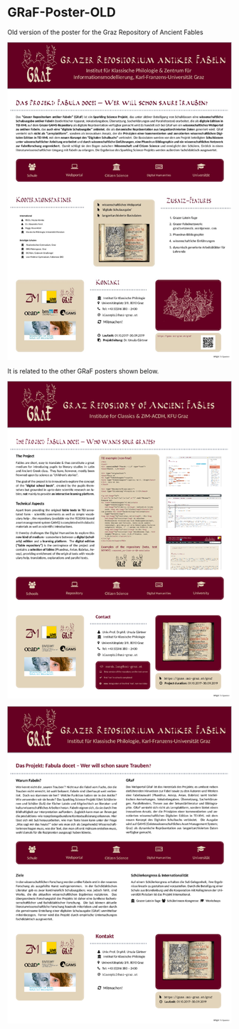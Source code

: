 # GRaF-Poster-OLD
Old version of the poster for the Graz Repository of Ancient Fables

![Preview of old GRaF poster layout](https://github.com/latex-ninja/GRaF-Budapest-Poster/blob/master/preview-graf-altes-poster.jpg)


It is related to the other GRaF posters shown below.

![Preview of Graz Budapest Poster](https://github.com/latex-ninja/GRaF-Budapest-Poster/blob/master/preview-budapest-poster.png)

![Preview of final GRaF poster](https://github.com/latex-ninja/GRaF-Budapest-Poster/blob/master/preview-grafposter.png)

